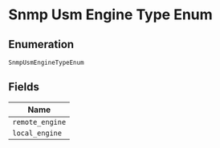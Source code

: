 
# Snmp Usm Engine Type Enum

## Enumeration

`SnmpUsmEngineTypeEnum`

## Fields

| Name |
|  --- |
| `remote_engine` |
| `local_engine` |

